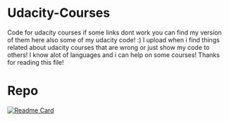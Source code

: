 # Udacity-Courses
Code for udacity courses if some links dont work you can find my version of them here also some of my udacity code! :)
I upload when i find things related about udacity courses that are wrong or just
show my code to others!
I know alot of languages and i can help on some courses!
Thanks for reading this file!
# Repo
[![Readme Card](https://github-readme-stats.vercel.app/api/pin/?username=kenan238&repo=Udacity-Courses&theme=dark)](https://github.com/anuraghazra/github-readme-stats)
